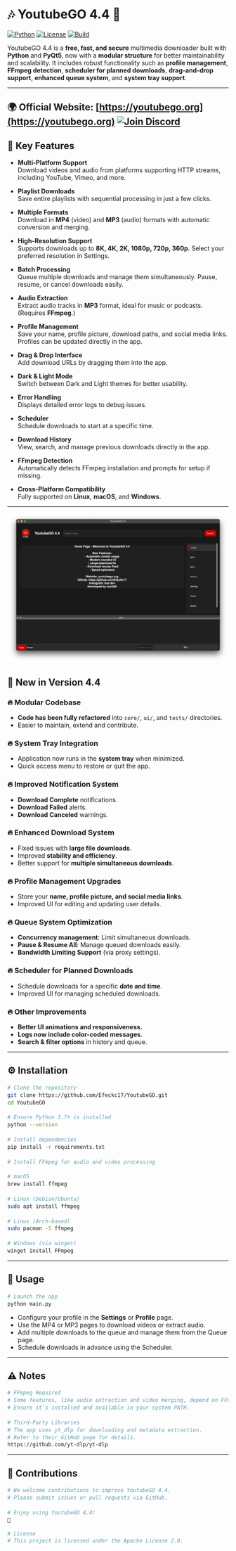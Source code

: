 # 🎶 YoutubeGO 4.4 🎥
[![Python](https://img.shields.io/badge/Python-3.7%2B-blue)](https://www.python.org/)
[![License](https://img.shields.io/badge/License-Apache_2.0-green)](LICENSE)
[![Build](https://img.shields.io/badge/Build-Stable-brightgreen)]()


YoutubeGO 4.4 is a **free, fast, and secure** multimedia downloader built with **Python** and **PyQt5**, now with a **modular structure** for better maintainability and scalability. It includes robust functionality such as **profile management**, **FFmpeg detection**, **scheduler for planned downloads**, **drag-and-drop support**, **enhanced queue system**, and **system tray support**.

---
🌍 **Official Website:** [https://youtubego.org](https://youtubego.org)
                         [![Join Discord](https://img.shields.io/discord/121234567890?label=Join%20Us%20on%20Discord&logo=discord&style=for-the-badge)](https://discord.gg/DasCasQWCt)
---

## 🌟 Key Features

- **Multi-Platform Support**  
  Download videos and audio from platforms supporting HTTP streams, including YouTube, Vimeo, and more.

- **Playlist Downloads**  
  Save entire playlists with sequential processing in just a few clicks.

- **Multiple Formats**  
  Download in **MP4** (video) and **MP3** (audio) formats with automatic conversion and merging.

- **High-Resolution Support**  
  Supports downloads up to **8K, 4K, 2K, 1080p, 720p, 360p**. Select your preferred resolution in Settings.

- **Batch Processing**  
  Queue multiple downloads and manage them simultaneously. Pause, resume, or cancel downloads easily.

- **Audio Extraction**  
  Extract audio tracks in **MP3** format, ideal for music or podcasts. (Requires **FFmpeg**.)

- **Profile Management**  
  Save your name, profile picture, download paths, and social media links. Profiles can be updated directly in the app.

- **Drag & Drop Interface**  
  Add download URLs by dragging them into the app.

- **Dark & Light Mode**  
  Switch between Dark and Light themes for better usability.

- **Error Handling**  
  Displays detailed error logs to debug issues.

- **Scheduler**  
  Schedule downloads to start at a specific time.

- **Download History**  
  View, search, and manage previous downloads directly in the app.

- **FFmpeg Detection**  
  Automatically detects FFmpeg installation and prompts for setup if missing.

- **Cross-Platform Compatibility**  
  Fully supported on **Linux**, **macOS**, and **Windows**.

---

![New interface](assets/YoutubeGo.png)

## 🚀 New in Version 4.4

### 🔥 Modular Codebase
- **Code has been fully refactored** into `core/`, `ui/`, and `tests/` directories.
- Easier to maintain, extend and contribute.

### 🔥 System Tray Integration
- Application now runs in the **system tray** when minimized.
- Quick access menu to restore or quit the app.

### 🔥 Improved Notification System
- **Download Complete** notifications.
- **Download Failed** alerts.
- **Download Canceled** warnings.

### 🔥 Enhanced Download System
- Fixed issues with **large file downloads**.
- Improved **stability and efficiency**.
- Better support for **multiple simultaneous downloads**.

### 🔥 Profile Management Upgrades
- Store your **name, profile picture, and social media links**.
- Improved UI for editing and updating user details.

### 🔥 Queue System Optimization
- **Concurrency management**: Limit simultaneous downloads.
- **Pause & Resume All**: Manage queued downloads easily.
- **Bandwidth Limiting Support** (via proxy settings).

### 🔥 Scheduler for Planned Downloads
- Schedule downloads for a specific **date and time**.
- Improved UI for managing scheduled downloads.

### 🔥 Other Improvements
- **Better UI animations and responsiveness.**
- **Logs now include color-coded messages**.
- **Search & filter options** in history and queue.

---

## ⚙️ Installation

```bash
# Clone the repository
git clone https://github.com/Efeckc17/YoutubeGO.git
cd YoutubeGO

# Ensure Python 3.7+ is installed
python --version

# Install dependencies
pip install -r requirements.txt

# Install FFmpeg for audio and video processing

# macOS
brew install ffmpeg

# Linux (Debian/Ubuntu)
sudo apt install ffmpeg

# Linux (Arch-based)
sudo pacman -S ffmpeg

# Windows (via winget)
winget install FFmpeg
```

---

## 🔧 Usage

```bash
# Launch the app
python main.py
```

- Configure your profile in the **Settings** or **Profile** page.
- Use the MP4 or MP3 pages to download videos or extract audio.
- Add multiple downloads to the queue and manage them from the Queue page.
- Schedule downloads in advance using the Scheduler.

---

## ⚠️ Notes

```bash
# FFmpeg Required
# Some features, like audio extraction and video merging, depend on FFmpeg.
# Ensure it’s installed and available in your system PATH.

# Third-Party Libraries
# The app uses yt_dlp for downloading and metadata extraction.
# Refer to their GitHub page for details.
https://github.com/yt-dlp/yt-dlp
```

---

## 🙏 Contributions

```bash
# We welcome contributions to improve YoutubeGO 4.4.
# Please submit issues or pull requests via GitHub.

# Enjoy using YoutubeGO 4.4!
🚀
```

```bash
# License
# This project is licensed under the Apache License 2.0.
```

